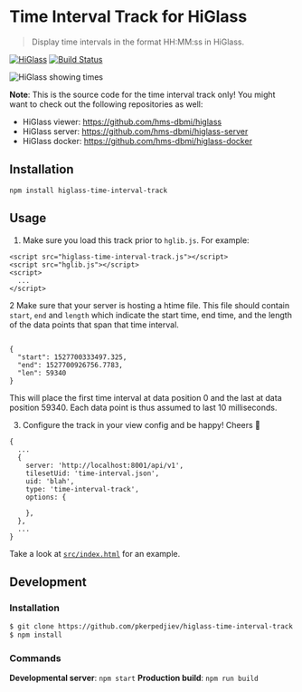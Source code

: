# Time Interval Track for HiGlass

> Display time intervals in the format HH:MM:ss in HiGlass.

[![HiGlass](https://img.shields.io/badge/higlass-👍-red.svg?colorB=0f5d92)](http://higlass.io)
[![Build Status](https://img.shields.io/travis/pkerpedjiev/higlass-time-interval-track/master.svg?colorB=0f5d92)](https://travis-ci.org/pkerpedjiev/higlass-time-interval-track)

![HiGlass showing times](/screenshot.png?raw=true "Times since the beginning of an event visible as an axis")

**Note**: This is the source code for the time interval track only! You might want to check out the following repositories as well:

- HiGlass viewer: https://github.com/hms-dbmi/higlass
- HiGlass server: https://github.com/hms-dbmi/higlass-server
- HiGlass docker: https://github.com/hms-dbmi/higlass-docker

## Installation

```
npm install higlass-time-interval-track
```

## Usage

1. Make sure you load this track prior to `hglib.js`. For example:

```
<script src="higlass-time-interval-track.js"></script>
<script src="hglib.js"></script>
<script>
  ...
</script>
```

2 Make sure that your server is hosting a htime file. This file should contain ``start``, ``end`` and ``length`` which indicate the start time, end time, and the length of the data points that span that time interval.

```

{
  "start": 1527700333497.325, 
  "end": 1527700926756.7783, 
  "len": 59340
}
```
This will place the first time interval at data position 0 and the last at data position 59340. Each data point 
is thus assumed to last 10 milliseconds.

3. Configure the track in your view config and be happy! Cheers 🎉

```
{
  ...
  {
    server: 'http://localhost:8001/api/v1',
    tilesetUid: 'time-interval.json',
    uid: 'blah',
    type: 'time-interval-track',
    options: {

    },
  },
  ...
}
```

Take a look at [`src/index.html`](src/index.html) for an example.

## Development

### Installation

```bash
$ git clone https://github.com/pkerpedjiev/higlass-time-interval-track
$ npm install
```

### Commands

**Developmental server**: `npm start`
**Production build**: `npm run build`
